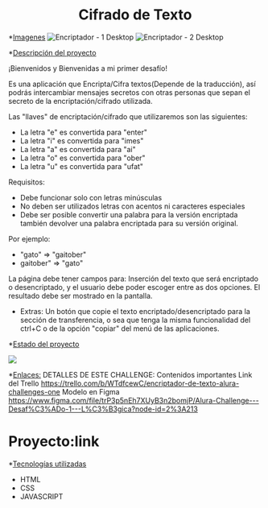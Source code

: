 <h1 align="center"> Cifrado de Texto </h1>

*[Imagenes](#Título-e-imagen-de-portada)
![Encriptador - 1 Desktop](https://user-images.githubusercontent.com/83296577/195405245-8a08387c-33db-4cbd-ad13-ea39d43be7a8.jpg)
![Encriptador - 2 Desktop](https://user-images.githubusercontent.com/83296577/195405276-99f4ffda-6061-4d6d-a27f-29ca1cb17e3c.jpg)


*[Descripción del proyecto](#descripción-del-proyecto)
  <p align="left">
  
  ¡Bienvenidos y Bienvenidas a mi primer desafío!

Es una aplicación que Encripta/Cifra textos(Depende de la traducción), así podrás intercambiar mensajes secretos con otras personas que sepan el secreto de la encriptación/cifrado utilizada.

Las "llaves" de encriptación/cifrado que utilizaremos son las siguientes:

  
* La letra "e" es convertida para "enter"
* La letra "i" es convertida para "imes"
* La letra "a" es convertida para "ai"
* La letra "o" es convertida para "ober"
* La letra "u" es convertida para "ufat"
 
Requisitos:
- Debe funcionar solo con letras minúsculas
- No deben ser utilizados letras con acentos ni caracteres especiales
- Debe ser posible convertir una palabra para la versión encriptada también devolver una palabra encriptada para su versión original.

 Por ejemplo:
* "gato" => "gaitober"
* gaitober" => "gato"

La página debe tener campos para:
Inserción del texto que será encriptado o desencriptado, y el usuario debe poder escoger entre as dos opciones.
El resultado debe ser mostrado en la pantalla.

- Extras:
Un botón que copie el texto encriptado/desencriptado para la sección de transferencia, o sea que tenga la misma funcionalidad del ctrl+C o de la opción "copiar" del menú de las aplicaciones.

   </p>



*[Estado del proyecto](#Estado-del-proyecto)  
    <p align="left">
   <img src="https://img.shields.io/badge/STATUS-EN%20DESAROLLO-green">
   </p>

*[Enlaces:](#acceso-proyecto)
 DETALLES DE ESTE CHALLENGE:
 Contenidos importantes
 Link del Trello 
 https://trello.com/b/WTdfcewC/encriptador-de-texto-alura-challenges-one
 Modelo en Figma 
 https://www.figma.com/file/trP3p5nEh7XUyB3n2bomjP/Alura-Challenge---Desaf%C3%ADo-1---L%C3%B3gica?node-id=2%3A213
<h1>Proyecto:link</h1>

*[Tecnologías utilizadas](#tecnologías-utilizadas)
* HTML
* CSS
* JAVASCRIPT
